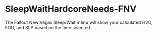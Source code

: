 # SleepWaitHardcoreNeeds-FNV
 The Fallout New Vegas Sleep/Wait menu will show your calculated H2O, FOD, and SLP based on the time selected.
